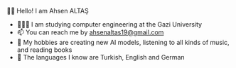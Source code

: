 👋🏻 Hello! I am Ahsen ALTAŞ
- 👩🏻‍🎓 I am studying computer engineering at the Gazi University
- 📫 You can reach me by ahsenaltas19@gmail.com
- 🎸 My hobbies are creating new AI models, listening to all kinds of music, and reading books
- 👅 The languages I know are Turkish, English and German
